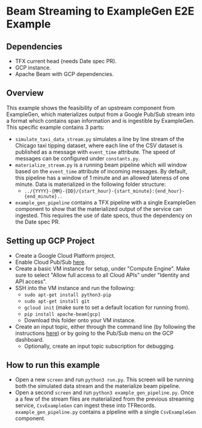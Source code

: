 # Beam Streaming to ExampleGen E2E Example

## Dependencies
*   TFX current head (needs Date spec PR).
*   GCP instance.
*   Apache Beam with GCP dependencies.

## Overview

This example shows the feasibility of an upstream component from ExampleGen,
which materializes output from a Google Pub/Sub stream into a format which
contains span information and is ingestible by ExampleGen. This specific
example contains 3 parts:

*   `simulate_taxi_data_stream.py` simulates a line by line stream of the 
    Chicago taxi tipping dataset, where each line of the CSV dataset is
    published as a message with `event_time` attribute. The speed of messages
    can be configured under `constants.py`.
*   `materialize_stream.py` is a running beam pipeline which will window
    based on the `event_time` attribute of incoming messages. By default,
    this pipeline has a window of 1 minute and an allowed lateness of one
    minute. Data is materialized in the following folder structure:
    *   `../{YYYY}-{MM}-{DD}/{start_hour}-{start_minute}:{end_hour}-{end_minute}..`
*   `example_gen_pipeline` contains a TFX pipeline with a single ExampleGen
    component to show that the materialized output of the service can ingested.
    This requires the use of date specs, thus the dependency on the Date spec PR.

## Setting up GCP Project
*   Create a Google Cloud Platform project.
*   Enable Cloud Pub/Sub [here](https://cloud.google.com/pubsub/docs/quickstart-console).
*   Create a basic VM instance for setup, under "Compute Engine". Make sure to
    select "Allow full access to all Cloud APIs" under "Identity and API
    access".
*   SSH into the VM instance and run the following:
    *   `sudo apt-get install python3-pip`
    *   `sudo apt-get install git`
    *   `gcloud init` (make sure to set a default location for running from).
    *   `pip install apache-beam[gcp]`
    *   Download this folder onto your VM instance.
*   Create an input topic, either through the command line (by following the
    instructions [here](https://cloud.google.com/pubsub/docs/quickstart-cli))
    or by going to the Pub/Sub menu on the GCP dashboard.
    *   Optionally, create an input topic subscription for debugging.

## How to run this example

*   Open a new `screen` and run `python3 run.py`. This screen will be running
    both the simulated data stream and the materialize beam pipeline.
*   Open a second `screen` and run `python3 example_gen_pipeline.py`. Once a
    a few of the stream files are materialized from the previous streaming service,
    `CsvExampleGen` can ingest these into TFRecords. `example_gen_pipeline.py` 
    contains a pipeline with a single `CsvExampleGen` component.
